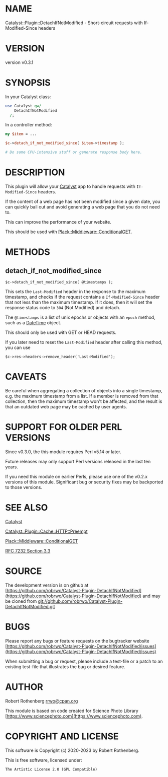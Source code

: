 # NAME

Catalyst::Plugin::DetachIfNotModified - Short-circuit requests with If-Modified-Since headers

# VERSION

version v0.3.1

# SYNOPSIS

In your Catalyst class:

```perl
use Catalyst qw/
    DetachIfNotModified
  /;
```

In a controller method:

```perl
my $item = ...

$c->detach_if_not_modified_since( $item->timestamp );

# Do some CPU-intensive stuff or generate response body here.
```

# DESCRIPTION

This plugin will allow your [Catalyst](https://metacpan.org/pod/Catalyst) app to handle requests with
`If-Modified-Since` headers.

If the content of a web page has not been modified since a given date,
you can quickly bail out and avoid generating a web page that you do
not need to.

This can improve the performance of your website.

This should be used with [Plack::Middleware::ConditionalGET](https://metacpan.org/pod/Plack%3A%3AMiddleware%3A%3AConditionalGET).

# METHODS

## detach\_if\_not\_modified\_since

```
$c->detach_if_not_modified_since( @timestamps );
```

This sets the `Last-Modified` header in the response to the
maximum timestamp, and checks if the request contains a
`If-Modified-Since` header that not less than the maximum timestamp.  If it
does, then it will set the response status code to `304` (Not
Modified) and detach.

The `@timestamps` is a list of unix epochs or objects with an `epoch`
method, such as a [DateTime](https://metacpan.org/pod/DateTime) object.

This should only be used with GET or HEAD requests.

If you later need to reset the `Last-Modified` header after calling
this method, you can use

```
$c->res->headers->remove_header('Last-Modified');
```

# CAVEATS

Be careful when aggregating a collection of objects into a single
timestamp, e.g. the maximum timestamp from a list.  If a member is
removed from that collection, then the maximum timestamp won't be
affected, and the result is that an outdated web page may be cached by
user agents.

# SUPPORT FOR OLDER PERL VERSIONS

Since v0.3.0, the this module requires Perl v5.14 or later.

Future releases may only support Perl versions released in the last ten years.

If you need this module on earlier Perls, please use one of the v0.2.x
versions of this module.  Significant bug or security fixes may be
backported to those versions.

# SEE ALSO

[Catalyst](https://metacpan.org/pod/Catalyst)

[Catalyst::Plugin::Cache::HTTP::Preempt](https://metacpan.org/pod/Catalyst%3A%3APlugin%3A%3ACache%3A%3AHTTP%3A%3APreempt)

[Plack::Middleware::ConditionalGET](https://metacpan.org/pod/Plack%3A%3AMiddleware%3A%3AConditionalGET)

[RFC 7232 Section 3.3](https://tools.ietf.org/html/rfc7232#section-3.3)

# SOURCE

The development version is on github at [https://github.com/robrwo/Catalyst-Plugin-DetachIfNotModified](https://github.com/robrwo/Catalyst-Plugin-DetachIfNotModified)
and may be cloned from [git://github.com/robrwo/Catalyst-Plugin-DetachIfNotModified.git](git://github.com/robrwo/Catalyst-Plugin-DetachIfNotModified.git)

# BUGS

Please report any bugs or feature requests on the bugtracker website
[https://github.com/robrwo/Catalyst-Plugin-DetachIfNotModified/issues](https://github.com/robrwo/Catalyst-Plugin-DetachIfNotModified/issues)

When submitting a bug or request, please include a test-file or a
patch to an existing test-file that illustrates the bug or desired
feature.

# AUTHOR

Robert Rothenberg <rrwo@cpan.org>

This module is based on code created for Science Photo Library
[https://www.sciencephoto.com](https://www.sciencephoto.com).

# COPYRIGHT AND LICENSE

This software is Copyright (c) 2020-2023 by Robert Rothenberg.

This is free software, licensed under:

```
The Artistic License 2.0 (GPL Compatible)
```
